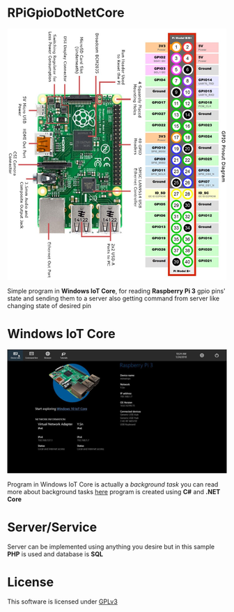# RPiGpioDotNetCore
![gpio](https://github.com/yamin8000/RPiGpioDotNetCore/blob/main/screenshots/sVvsB.jpg)

Simple program in **Windows IoT Core**, for reading **Raspberry Pi 3** gpio pins' state and sending them to a server
also getting command from server like changing state of desired pin
# Windows IoT Core
![win10](https://github.com/yamin8000/RPiGpioDotNetCore/blob/main/screenshots/photo_%DB%B2%DB%B0%DB%B1%DB%B8-%DB%B0%DB%B1-%DB%B2%DB%B4_%DB%B2%DB%B2-%DB%B1%DB%B2-%DB%B4%DB%B8.jpg)

Program in Windows IoT Core is actually a *background task* you can read more about background tasks [here](https://docs.microsoft.com/en-us/windows/iot-core/develop-your-app/backgroundapplications)
program is created using **C#** and **.NET Core**
# Server/Service
Server can be implemented using anything you desire but in this sample **PHP** is used and database is **SQL**
# License
This software is licensed under [GPLv3](https://github.com/yamin8000/RPiGpioDotNetCore/blob/main/LICENSE)
